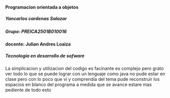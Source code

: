 #### Programacion orientada a objetos
##### Yancarlos cardenas Salazar
##### Grupo: PREICA2501B010016   
#### docente: Julian Andres Loaiza
##### Tecnologia en desarrollo de sofware  
<p>
La simplicacion y utilizacion del codigo es facinante es complejo pero grato ver todo lo que se puede lograr con un lenguaje como java no pude estar en clase pero con lo poco que vi y comprendia del tema pude reconstruir los espacios en blanco del programa a medida que se avance estare mas pediente de todo esto 
<p>

</p>
